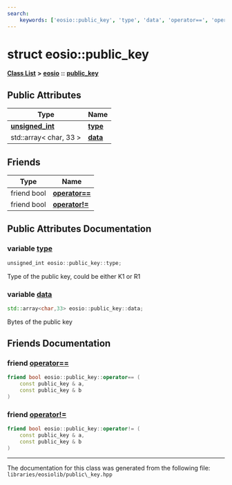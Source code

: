 ```yaml
---
search:
    keywords: ['eosio::public_key', 'type', 'data', 'operator==', 'operator!=']
---
```


# struct eosio::public\_key

[**Class List**](annotated.md) **>** [**eosio**](namespaceeosio.md) **::** [**public\_key**](structeosio_1_1public__key.md)


## Public Attributes

|Type|Name|
|-----|-----|
|**[unsigned\_int](structunsigned__int.md)**|[**type**](structeosio_1_1public__key_aaba0301ecc27240508120958503b2361.md#1aaba0301ecc27240508120958503b2361)|
|std::array< char, 33 >|[**data**](structeosio_1_1public__key_af05e926b56c5f221dc502a6f68dbba58.md#1af05e926b56c5f221dc502a6f68dbba58)|


## Friends

|Type|Name|
|-----|-----|
|friend bool|[**operator==**](structeosio_1_1public__key_a4f2610bdec460bf2b0203684a9599da5.md#1a4f2610bdec460bf2b0203684a9599da5)|
|friend bool|[**operator!=**](structeosio_1_1public__key_a5faa639eb95ed12c1be5d8ae65c7cb54.md#1a5faa639eb95ed12c1be5d8ae65c7cb54)|


## Public Attributes Documentation

### variable <a id="1aaba0301ecc27240508120958503b2361" href="#1aaba0301ecc27240508120958503b2361">type</a>

```cpp
unsigned_int eosio::public_key::type;
```


Type of the public key, could be either K1 or R1 

### variable <a id="1af05e926b56c5f221dc502a6f68dbba58" href="#1af05e926b56c5f221dc502a6f68dbba58">data</a>

```cpp
std::array<char,33> eosio::public_key::data;
```


Bytes of the public key 

## Friends Documentation

### friend <a id="1a4f2610bdec460bf2b0203684a9599da5" href="#1a4f2610bdec460bf2b0203684a9599da5">operator==</a>

```cpp
friend bool eosio::public_key::operator== (
    const public_key & a,
    const public_key & b
)
```



### friend <a id="1a5faa639eb95ed12c1be5d8ae65c7cb54" href="#1a5faa639eb95ed12c1be5d8ae65c7cb54">operator!=</a>

```cpp
friend bool eosio::public_key::operator!= (
    const public_key & a,
    const public_key & b
)
```





----------------------------------------
The documentation for this class was generated from the following file: `libraries/eosiolib/public\_key.hpp`
